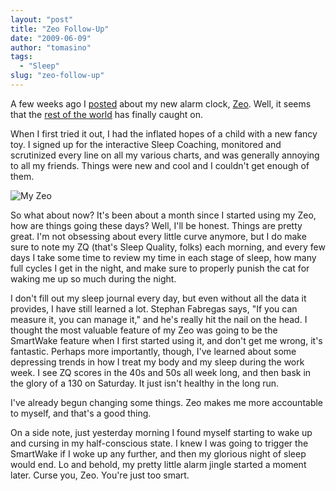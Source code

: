 ```yaml
---
layout: "post"
title: "Zeo Follow-Up"
date: "2009-06-09"
author: "tomasino"
tags:
  - "Sleep"
slug: "zeo-follow-up"
---
```


A few weeks ago I [posted][] about my new alarm clock, [Zeo][]. Well, it
seems that the [rest of the world][] has finally caught on.

When I first tried it out, I had the inflated hopes of a child with a
new fancy toy. I signed up for the interactive Sleep Coaching, monitored
and scrutinized every line on all my various charts, and was generally
annoying to all my friends. Things were new and cool and I couldn't get
enough of them.

![My Zeo][]

So what about now? It's been about a month since I started using my Zeo,
how are things going these days? Well, I'll be honest. Things are pretty
great. I'm not obsessing about every little curve anymore, but I do make
sure to note my ZQ (that's Sleep Quality, folks) each morning, and every
few days I take some time to review my time in each stage of sleep, how
many full cycles I get in the night, and make sure to properly punish
the cat for waking me up so much during the night.

I don't fill out my sleep journal every day, but even without all the
data it provides, I have still learned a lot. Stephan Fabregas says, "If
you can measure it, you can manage it," and he's really hit the nail on
the head. I thought the most valuable feature of my Zeo was going to be
the SmartWake feature when I first started using it, and don't get me
wrong, it's fantastic. Perhaps more importantly, though, I've learned
about some depressing trends in how I treat my body and my sleep during
the work week. I see ZQ scores in the 40s and 50s all week long, and
then bask in the glory of a 130 on Saturday. It just isn't healthy in
the long run.

I've already begun changing some things. Zeo makes me more accountable
to myself, and that's a good thing.

On a side note, just yesterday morning I found myself starting to wake
up and cursing in my half-conscious state. I knew I was going to trigger
the SmartWake if I woke up any further, and then my glorious night of
sleep would end. Lo and behold, my pretty little alarm jingle started a
moment later. Curse you, Zeo. You're just too smart.

  [posted]: //blog.tomasino.org/?p=328
  [Zeo]: //www.myzeo.com
  [rest of the world]: //bit.ly/Z1zBa
  [My Zeo]: //blog.tomasino.org/images/zeo_layers.jpg
